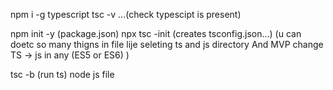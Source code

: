 <!-- Basic start for Typescript -->

npm i -g typescript
tsc -v           ...(check typescipt is present)

npm init -y    (package.json)
npx tsc -init  (creates tsconfig.json...)  (u can doetc so many thigns in file lije seleting ts and js directory And MVP change TS -> js in any (ES5 or ES6) )

tsc -b (run ts)
node js file 



